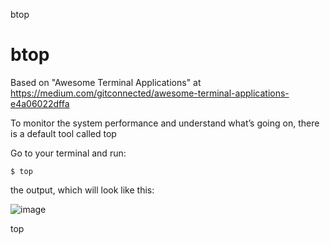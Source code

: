 btop
# btop

Based on "Awesome Terminal Applications" at https://medium.com/gitconnected/awesome-terminal-applications-e4a06022dffa

To monitor the system performance and understand what’s going on, there is a default tool called top

Go to your terminal and run:

```
$ top
```

the output, which will look like this:

![image](https://github.com/vanHeemstraSystems/btop/assets/1499433/aeabfe98-3eab-4b50-90b4-5c4e59302351)

top



